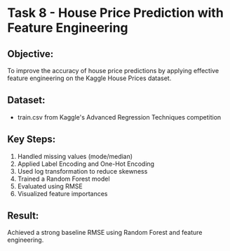 # Task 8 - House Price Prediction with Feature Engineering

## Objective:
To improve the accuracy of house price predictions by applying effective feature engineering on the Kaggle House Prices dataset.

## Dataset:
- train.csv from Kaggle's Advanced Regression Techniques competition

## Key Steps:
1. Handled missing values (mode/median)
2. Applied Label Encoding and One-Hot Encoding
3. Used log transformation to reduce skewness
4. Trained a Random Forest model
5. Evaluated using RMSE
6. Visualized feature importances

## Result:
Achieved a strong baseline RMSE using Random Forest and feature engineering.

